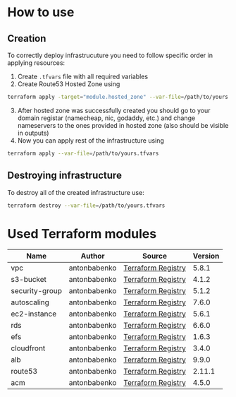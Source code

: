 # How to use

## Creation
To correctly deploy infrastrucuture you need to follow specific order in applying resources:
1. Create `.tfvars` file with all required variables 
2. Create Route53 Hosted Zone using 
```bash
terraform apply -target="module.hosted_zone" --var-file=/path/to/yours.tfvars
```
3. After hosted zone was successfully created you should go to your domain registar (namecheap, nic, godaddy, etc.) and change nameservers to the ones provided in hosted zone (also should be visible in outputs)
4. Now you can apply rest of the infrastructure using 
```bash
terraform apply --var-file=/path/to/yours.tfvars
```

## Destroying infrastructure

To destroy all of the created infrastructure use:
```bash
terraform destroy --var-file=/path/to/yours.tfvars
```

# Used Terraform modules

|      Name      |    Author    |                                                   Source                                                    | Version |
|----------------|--------------|-------------------------------------------------------------------------------------------------------------|---------|
| vpc            | antonbabenko | [Terraform Registry](https://registry.terraform.io/modules/terraform-aws-modules/vpc/aws/5.8.1)             |  5.8.1  |
| s3-bucket      | antonbabenko | [Terraform Registry](https://registry.terraform.io/modules/terraform-aws-modules/s3-bucket/aws/4.1.2)       |  4.1.2  |
| security-group | antonbabenko | [Terraform Registry](https://registry.terraform.io/modules/terraform-aws-modules/security-group/aws/5.1.2)  |  5.1.2  |
| autoscaling    | antonbabenko | [Terraform Registry](https://registry.terraform.io/modules/terraform-aws-modules/autoscaling/aws/7.6.0)     |  7.6.0  |
| ec2-instance   | antonbabenko | [Terraform Registry](https://registry.terraform.io/modules/terraform-aws-modules/ec2-instance/aws/5.6.1)    |  5.6.1  |
| rds            | antonbabenko | [Terraform Registry](https://registry.terraform.io/modules/terraform-aws-modules/rds/aws/6.6.0)             |  6.6.0  |
| efs            | antonbabenko | [Terraform Registry](https://registry.terraform.io/modules/terraform-aws-modules/efs/aws/1.6.3)             |  1.6.3  |
| cloudfront     | antonbabenko | [Terraform Registry](https://registry.terraform.io/modules/terraform-aws-modules/cloudfront/aws/3.4.0)      |  3.4.0  |
| alb            | antonbabenko | [Terraform Registry](https://registry.terraform.io/modules/terraform-aws-modules/alb/aws/9.9.0)             |  9.9.0  |
| route53        | antonbabenko | [Terraform Registry](https://registry.terraform.io/modules/terraform-aws-modules/route53/aws/2.11.1)        |  2.11.1 |
| acm            | antonbabenko | [Terraform Registry](https://registry.terraform.io/modules/terraform-aws-modules/kms/aws/4.5.0)             |  4.5.0  |
